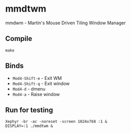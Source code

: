 # mmdtwm
mmdwm - Martin's Mouse Driven Tiling Window Manager

## Compile
```
make
```

## Binds
* `Mod4-Shift-e` - Exit WM
* `Mod4-Shift-q` - Exit window
* `Mod4-d` - dmenu
* `Mod4-a` - Raise window

## Run for testing
```
Xephyr -br -ac -noreset -screen 1024x768 :1 &
DISPLAY=:1 ./mmdtwm &
```


